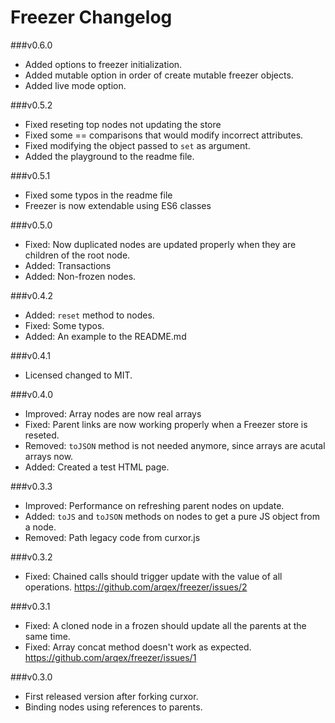 # Freezer Changelog
###v0.6.0
* Added options to freezer initialization.
* Added mutable option in order of create mutable freezer objects.
* Added live mode option.

###v0.5.2
* Fixed reseting top nodes not updating the store
* Fixed some == comparisons that would modify incorrect attributes.
* Fixed modifying the object passed to `set` as argument.
* Added the playground to the readme file.

###v0.5.1
* Fixed some typos in the readme file
* Freezer is now extendable using ES6 classes

###v0.5.0
* Fixed: Now duplicated nodes are updated properly when they are children of the root node.
* Added: Transactions
* Added: Non-frozen nodes.

###v0.4.2
* Added: `reset` method to nodes.
* Fixed: Some typos.
* Added: An example to the README.md

###v0.4.1
* Licensed changed to MIT.

###v0.4.0
* Improved: Array nodes are now real arrays
* Fixed: Parent links are now working properly when a Freezer store is reseted.
* Removed: `toJSON` method is not needed anymore, since arrays are acutal arrays now.
* Added: Created a test HTML page.

###v0.3.3
* Improved: Performance on refreshing parent nodes on update.
* Added: `toJS` and `toJSON` methods on nodes to get a pure JS object from a node.
* Removed: Path legacy code from curxor.js

###v0.3.2
* Fixed: Chained calls should trigger update with the value of all operations. https://github.com/arqex/freezer/issues/2

###v0.3.1
* Fixed: A cloned node in a frozen should update all the parents at the same time.
* Fixed: Array concat method doesn't work as expected. https://github.com/arqex/freezer/issues/1

###v0.3.0
* First released version after forking curxor.
* Binding nodes using references to parents.
